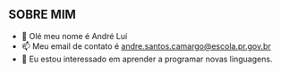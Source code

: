 ## SOBRE MIM
- 👋 Olé meu nome é André Luí
- 📫 Meu email de contato é andre.santos.camargo@escola.pr.gov.br
- 👀 Eu estou interessado em aprender a programar novas linguagens.

<!---

--->

